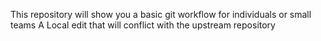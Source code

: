 This repository will show you a basic git workflow for individuals or small teams
A Local edit that will conflict with the upstream repository

